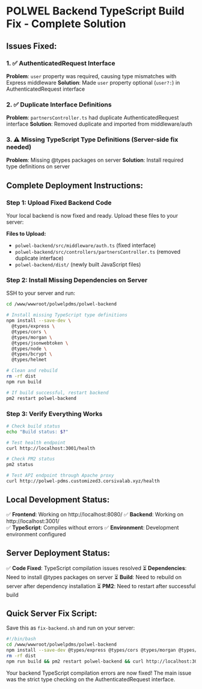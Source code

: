 # POLWEL Backend TypeScript Build Fix - Complete Solution

## Issues Fixed:

### 1. ✅ AuthenticatedRequest Interface
**Problem**: `user` property was required, causing type mismatches with Express middleware
**Solution**: Made `user` property optional (`user?:`) in AuthenticatedRequest interface

### 2. ✅ Duplicate Interface Definitions  
**Problem**: `partnersController.ts` had duplicate AuthenticatedRequest interface
**Solution**: Removed duplicate and imported from middleware/auth

### 3. ⚠️ Missing TypeScript Type Definitions (Server-side fix needed)
**Problem**: Missing @types packages on server
**Solution**: Install required type definitions on server

## Complete Deployment Instructions:

### Step 1: Upload Fixed Backend Code
Your local backend is now fixed and ready. Upload these files to your server:

**Files to Upload:**
- `polwel-backend/src/middleware/auth.ts` (fixed interface)
- `polwel-backend/src/controllers/partnersController.ts` (removed duplicate interface)
- `polwel-backend/dist/` (newly built JavaScript files)

### Step 2: Install Missing Dependencies on Server
SSH to your server and run:

```bash
cd /www/wwwroot/polwelpdms/polwel-backend

# Install missing TypeScript type definitions
npm install --save-dev \
  @types/express \
  @types/cors \
  @types/morgan \
  @types/jsonwebtoken \
  @types/node \
  @types/bcrypt \
  @types/helmet

# Clean and rebuild
rm -rf dist
npm run build

# If build successful, restart backend
pm2 restart polwel-backend
```

### Step 3: Verify Everything Works

```bash
# Check build status
echo "Build status: $?"

# Test health endpoint
curl http://localhost:3001/health

# Check PM2 status
pm2 status

# Test API endpoint through Apache proxy
curl http://polwel-pdms.customized3.corsivalab.xyz/health
```

## Local Development Status:
✅ **Frontend**: Working on http://localhost:8080/
✅ **Backend**: Working on http://localhost:3001/  
✅ **TypeScript**: Compiles without errors
✅ **Environment**: Development environment configured

## Server Deployment Status:
✅ **Code Fixed**: TypeScript compilation issues resolved
⏳ **Dependencies**: Need to install @types packages on server
⏳ **Build**: Need to rebuild on server after dependency installation
⏳ **PM2**: Need to restart after successful build

## Quick Server Fix Script:
Save this as `fix-backend.sh` and run on your server:

```bash
#!/bin/bash
cd /www/wwwroot/polwelpdms/polwel-backend
npm install --save-dev @types/express @types/cors @types/morgan @types/jsonwebtoken @types/node @types/bcrypt @types/helmet
rm -rf dist
npm run build && pm2 restart polwel-backend && curl http://localhost:3001/health
```

Your backend TypeScript compilation errors are now fixed! The main issue was the strict type checking on the AuthenticatedRequest interface.
